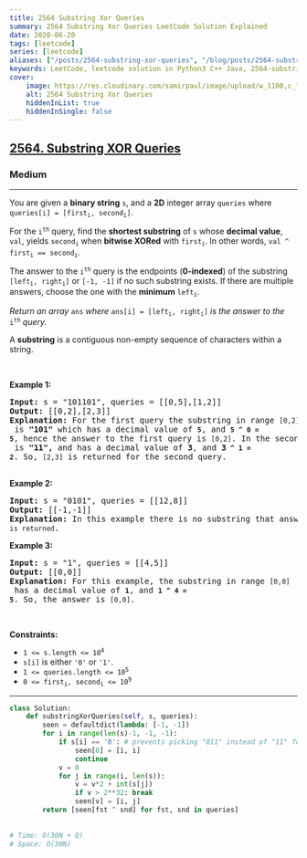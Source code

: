 ```yaml
---
title: 2564 Substring Xor Queries
summary: 2564 Substring Xor Queries LeetCode Solution Explained
date: 2020-06-20
tags: [leetcode]
series: [leetcode]
aliases: ["/posts/2564-substring-xor-queries", "/blog/posts/2564-substring-xor-queries", "/2564-substring-xor-queries"]
keywords: LeetCode, leetcode solution in Python3 C++ Java, 2564-substring-xor-queries solution
cover:
    image: https://res.cloudinary.com/samirpaul/image/upload/w_1100,c_fit,co_rgb:FFFFFF,l_text:Arial_70_bold:2564 Substring Xor Queries/problem-solving.webp
    alt: 2564 Substring Xor Queries
    hiddenInList: true
    hiddenInSingle: false
---
```



<h2><a href="https://leetcode.com/problems/substring-xor-queries/">2564. Substring XOR Queries</a></h2><h3>Medium</h3><hr><div><p>You are given a <strong>binary string</strong> <code>s</code>, and a <strong>2D</strong> integer array <code>queries</code> where <code>queries[i] = [first<sub>i</sub>, second<sub>i</sub>]</code>.</p>

<p>For the <code>i<sup>th</sup></code> query, find the <strong>shortest substring</strong> of <code>s</code> whose <strong>decimal value</strong>, <code>val</code>, yields <code>second<sub>i</sub></code> when <strong>bitwise XORed</strong> with <code>first<sub>i</sub></code>. In other words, <code>val ^ first<sub>i</sub> == second<sub>i</sub></code>.</p>

<p>The answer to the <code>i<sup>th</sup></code> query is the endpoints (<strong>0-indexed</strong>) of the substring <code>[left<sub>i</sub>, right<sub>i</sub>]</code> or <code>[-1, -1]</code> if no such substring exists. If there are multiple answers, choose the one with the <strong>minimum</strong> <code>left<sub>i</sub></code>.</p>

<p><em>Return an array</em> <code>ans</code> <em>where</em> <code>ans[i] = [left<sub>i</sub>, right<sub>i</sub>]</code> <em>is the answer to the</em> <code>i<sup>th</sup></code> <em>query.</em></p>

<p>A <strong>substring</strong> is a contiguous non-empty sequence of characters within a string.</p>

<p>&nbsp;</p>
<p><strong class="example">Example 1:</strong></p>

<pre><strong>Input:</strong> s = "101101", queries = [[0,5],[1,2]]
<strong>Output:</strong> [[0,2],[2,3]]
<strong>Explanation:</strong> For the first query the substring in range <code>[0,2]</code> is <strong>"101"</strong> which has a decimal value of <strong><code>5</code></strong>, and <strong><code>5 ^ 0 = 5</code></strong>, hence the answer to the first query is <code>[0,2]</code>. In the second query, the substring in range <code>[2,3]</code> is <strong>"11",</strong> and has a decimal value of <strong>3</strong>, and <strong>3<code> ^ 1 = 2</code></strong>.&nbsp;So, <code>[2,3]</code> is returned for the second query. 

</pre>

<p><strong class="example">Example 2:</strong></p>

<pre><strong>Input:</strong> s = "0101", queries = [[12,8]]
<strong>Output:</strong> [[-1,-1]]
<strong>Explanation:</strong> In this example there is no substring that answers the query, hence <code>[-1,-1] is returned</code>.
</pre>

<p><strong class="example">Example 3:</strong></p>

<pre><strong>Input:</strong> s = "1", queries = [[4,5]]
<strong>Output:</strong> [[0,0]]
<strong>Explanation:</strong> For this example, the substring in range <code>[0,0]</code> has a decimal value of <strong><code>1</code></strong>, and <strong><code>1 ^ 4 = 5</code></strong>. So, the answer is <code>[0,0]</code>.
</pre>

<p>&nbsp;</p>
<p><strong>Constraints:</strong></p>

<ul>
	<li><code>1 &lt;= s.length &lt;= 10<sup>4</sup></code></li>
	<li><code>s[i]</code> is either <code>'0'</code> or <code>'1'</code>.</li>
	<li><code>1 &lt;= queries.length &lt;= 10<sup>5</sup></code></li>
	<li><code>0 &lt;= first<sub>i</sub>, second<sub>i</sub> &lt;= 10<sup>9</sup></code></li>
</ul>
</div>

---




```python
class Solution:
    def substringXorQueries(self, s, queries):
        seen = defaultdict(lambda: [-1, -1])
        for i in range(len(s)-1, -1, -1):
            if s[i] == '0': # prevents picking "011" instead of "11" for value = 3. So basically we need to exclude subslices starts from "0", except for "0" itself
                seen[0] = [i, i]
                continue
            v = 0
            for j in range(i, len(s)):
                v = v*2 + int(s[j])
                if v > 2**32: break
                seen[v] = [i, j]
        return [seen[fst ^ snd] for fst, snd in queries]
    
    
# Time: O(30N + Q)
# Space: O(30N)
```
